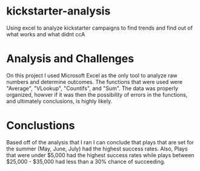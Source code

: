 # kickstarter-analysis
Using excel to analyze kickstarter campaigns to find trends and find out of what works and what didnt ccA
# Analysis and Challenges 
On this project I used Microsoft Excel as the only tool to analyze raw numbers and determine outcomes. The functions that were used were "Average", "VLookup", "Countifs", and "Sum". The data was properly organized, howver if it was then the possibility of errors in the functions, and ultimately conclusions, is highly likely.
# Conclustions
 Based off of the analysis that I ran I can conclude that plays that are set for the summer (May, June, July) had the highest success rates. Also, Plays that were under $5,000 had the highest success rates while plays between $25,000 - $35,000 had less than a 30% chance of succeeding. 
